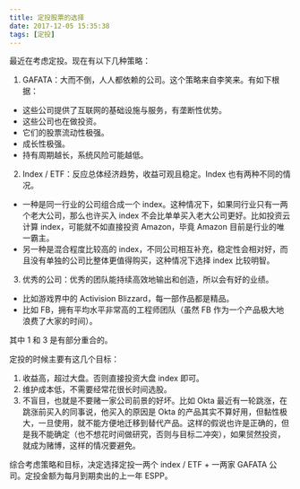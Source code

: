 ```yaml
---
title: 定投股票的选择
date: 2017-12-05 15:35:38
tags: [定投]
---
```


最近在考虑定投。现在有以下几种策略：

1. GAFATA：大而不倒，人人都依赖的公司。这个策略来自李笑来。有如下根据：
  - 这些公司提供了互联网的基础设施与服务，有垄断性优势。
  - 这些公司也在做投资。
  - 它们的股票流动性极强。
  - 成长性极强。
  - 持有周期越长，系统风险可能越低。

2. Index / ETF：反应总体经济趋势，收益可观且稳定。Index 也有两种不同的情况。
  - 一种是同一行业的公司组合成一个 index。这种情况下，如果同行业只有一两个老大公司，那么也许买入 index 不会比单单买入老大公司更好。比如投资云计算 index，可能就不如直接投资 Amazon，毕竟 Amazon 目前是行业的唯一霸主。
  - 另一种是混合程度比较高的 index，不同公司相互补充，稳定性会相对好，而且没有单独的公司比整体更值得购买，这种情况下选择 index 比较明智。

3. 优秀的公司：优秀的团队能持续高效地输出和创造，所以会有好的业绩。
  - 比如游戏界中的 Activision Blizzard，每一部作品都是精品。
  - 比如 FB，拥有平均水平非常高的工程师团队（虽然 FB 作为一个产品极大地浪费了大家的时间）。

其中 1 和 3 是有部分重合的。

定投的时候主要有这几个目标：
1. 收益高，超过大盘。否则直接投资大盘 index 即可。
2. 维护成本低，不需要经常花很长时间选股。
3. 不盲目，也就是不要赌一家公司前景的好坏。比如 Okta 最近有一轮跳涨，在跳涨前买入的同事说，他买入的原因是 Okta 的产品其实不算好用，但黏性极大，一旦使用，就不能方便地迁移到替代产品。这样的假说也许是正确的，但是我不能确定（也不想花时间做研究，否则与目标二冲突），如果贸然投资，就成为赌博，这样的情况要避免。

综合考虑策略和目标，决定选择定投一两个 index / ETF + 一两家 GAFATA 公司。定投金额为每月到期卖出的上一年 ESPP。
